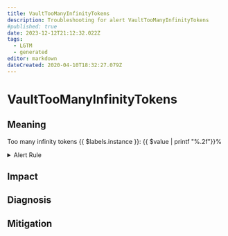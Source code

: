 ```yaml
---
title: VaultTooManyInfinityTokens
description: Troubleshooting for alert VaultTooManyInfinityTokens
#published: true
date: 2023-12-12T21:12:32.022Z
tags: 
  - LGTM
  - generated
editor: markdown
dateCreated: 2020-04-10T18:32:27.079Z
---
```


# VaultTooManyInfinityTokens

## Meaning
[//]: # "Short paragraph that explains what the alert means"
Too many infinity tokens {{ $labels.instance }}: {{ $value | printf "%.2f"}}%

<details>
  <summary>Alert Rule</summary>

{{% rule "hashicorp-vault/hashicorp-vault-internal.yml" "VaultTooManyInfinityTokens" %}}

{{% comment %}}

```yaml
alert: VaultTooManyInfinityTokens
expr: vault_token_count_by_ttl{creation_ttl="+Inf"} > 3
for: 5m
labels:
    severity: warning
annotations:
    summary: Vault too many infinity tokens (instance {{ $labels.instance }})
    description: |-
        Too many infinity tokens {{ $labels.instance }}: {{ $value | printf "%.2f"}}%
          VALUE = {{ $value }}
          LABELS = {{ $labels }}
    runbook: https://github.com/srerun/prometheus-alerts/blob/main/content/runbooks/hashicorp-vault-internal/VaultTooManyInfinityTokens.md

```

{{% /comment %}}

</details>


## Impact
[//]: # "What could / will happen if the alert is not addressed"



## Diagnosis
[//]: # "Steps to take to identify the cause of the problem"



## Mitigation
[//]: # "The steps necessary to resolve the alert"
